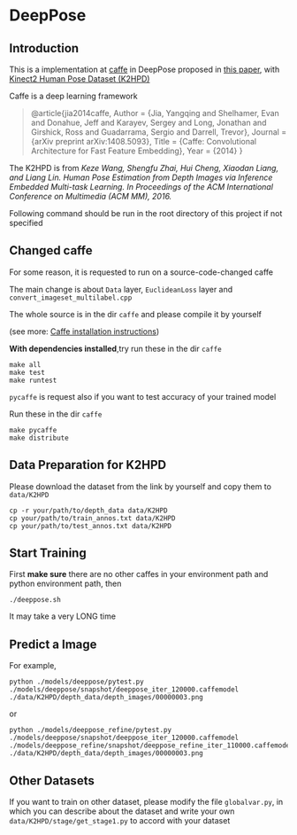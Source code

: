 # DeepPose

## Introduction 

This is a implementation at [caffe](http://caffe.berkeleyvision.org/) in DeepPose proposed in [this paper](http://arxiv.org/abs/1312.4659), with [Kinect2 Human Pose Dataset (K2HPD)](http://www.sysu-hcp.net/kinect2-human-pose-dataset-k2hpd/)

Caffe is a deep learning framework

>@article{jia2014caffe,
  Author = {Jia, Yangqing and Shelhamer, Evan and Donahue, Jeff and Karayev, Sergey and Long, Jonathan and Girshick, Ross and Guadarrama, Sergio and Darrell, Trevor},
  Journal = {arXiv preprint arXiv:1408.5093},
  Title = {Caffe: Convolutional Architecture for Fast Feature Embedding},
  Year = {2014}
} 

The K2HPD is from *Keze Wang, Shengfu Zhai, Hui Cheng, Xiaodan Liang, and Liang Lin. Human Pose Estimation from Depth Images via Inference Embedded Multi-task Learning. In Proceedings of the ACM International Conference on Multimedia (ACM MM), 2016.*

Following command should be run in the root directory of this project if not specified

## Changed caffe

For some reason, it is requested to run on a source-code-changed caffe

The main change is about `Data` layer, `EuclideanLoss` layer and `convert_imageset_multilabel.cpp`

The whole source is in the dir `caffe` and please compile it by yourself

(see more: [Caffe installation instructions](http://caffe.berkeleyvision.org/installation.html))

**With dependencies installed**,try run these in the dir `caffe`

```
make all
make test
make runtest
```

`pycaffe` is request also if you want to test accuracy of your trained model

Run these in the dir `caffe`

```
make pycaffe
make distribute
```

## Data Preparation for K2HPD

Please download the dataset from the link by yourself and copy them to `data/K2HPD`

```
cp -r your/path/to/depth_data data/K2HPD
cp your/path/to/train_annos.txt data/K2HPD
cp your/path/to/test_annos.txt data/K2HPD
```

## Start Training 

First **make sure** there are no other caffes in your environment path and python environment path, then

```
./deeppose.sh
```

It may take a very LONG time

## Predict a Image 

For example,

```
python ./models/deeppose/pytest.py ./models/deeppose/snapshot/deeppose_iter_120000.caffemodel ./data/K2HPD/depth_data/depth_images/00000003.png
```

or

```
python ./models/deeppose_refine/pytest.py ./models/deeppose/snapshot/deeppose_iter_120000.caffemodel ./models/deeppose_refine/snapshot/deeppose_refine_iter_110000.caffemodel ./data/K2HPD/depth_data/depth_images/00000003.png
```

## Other Datasets

If you want to train on other dataset, please modify the file `globalvar.py`, in which you can describe about the dataset and write your own `data/K2HPD/stage/get_stage1.py` to accord with your dataset